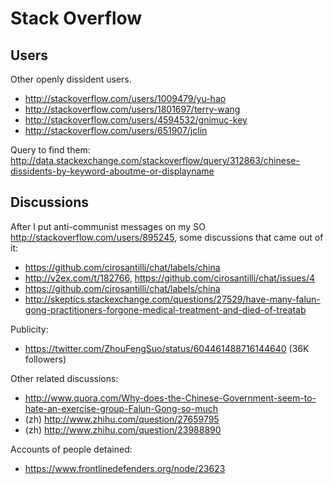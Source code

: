 # Stack Overflow

## Users

Other openly dissident users.

- <http://stackoverflow.com/users/1009479/yu-hao>
- <http://stackoverflow.com/users/1801697/terry-wang>
- <http://stackoverflow.com/users/4594532/gnimuc-key>
- <http://stackoverflow.com/users/651907/jclin>

Query to find them: <http://data.stackexchange.com/stackoverflow/query/312863/chinese-dissidents-by-keyword-aboutme-or-displayname>

## Discussions

After I put anti-communist messages on my SO <http://stackoverflow.com/users/895245>, some discussions that came out of it:

- <https://github.com/cirosantilli/chat/labels/china>
- <http://v2ex.com/t/182766>, <https://github.com/cirosantilli/chat/issues/4>
- <https://github.com/cirosantilli/chat/labels/china>
- <http://skeptics.stackexchange.com/questions/27529/have-many-falun-gong-practitioners-forgone-medical-treatment-and-died-of-treatab>

Publicity:

- <https://twitter.com/ZhouFengSuo/status/604461488716144640> (36K followers)

Other related discussions:

- http://www.quora.com/Why-does-the-Chinese-Government-seem-to-hate-an-exercise-group-Falun-Gong-so-much
- (zh) http://www.zhihu.com/question/27659795
- (zh) http://www.zhihu.com/question/23988890

Accounts of people detained:

- <https://www.frontlinedefenders.org/node/23623>
